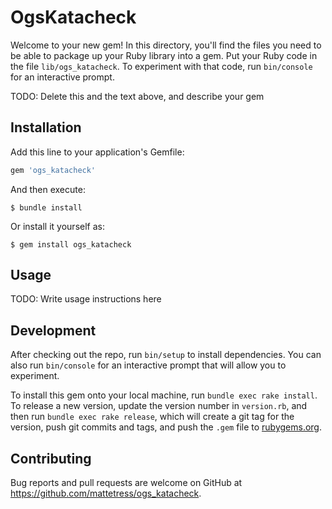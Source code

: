 # OgsKatacheck

Welcome to your new gem! In this directory, you'll find the files you need to be able to package up your Ruby library into a gem. Put your Ruby code in the file `lib/ogs_katacheck`. To experiment with that code, run `bin/console` for an interactive prompt.

TODO: Delete this and the text above, and describe your gem

## Installation

Add this line to your application's Gemfile:

```ruby
gem 'ogs_katacheck'
```

And then execute:

    $ bundle install

Or install it yourself as:

    $ gem install ogs_katacheck

## Usage

TODO: Write usage instructions here

## Development

After checking out the repo, run `bin/setup` to install dependencies. You can also run `bin/console` for an interactive prompt that will allow you to experiment.

To install this gem onto your local machine, run `bundle exec rake install`. To release a new version, update the version number in `version.rb`, and then run `bundle exec rake release`, which will create a git tag for the version, push git commits and tags, and push the `.gem` file to [rubygems.org](https://rubygems.org).

## Contributing

Bug reports and pull requests are welcome on GitHub at https://github.com/mattetress/ogs_katacheck.

